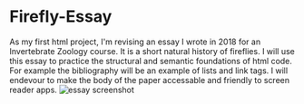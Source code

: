 # Firefly-Essay
As my first html project, I'm revising an essay I wrote in 2018 for an Invertebrate Zoology course. It is a short natural history of fireflies. I will use this essay
to practice the structural and semantic foundations of html code. For example the bibliography will be an example of lists and link tags. I will endevour to
make the body of the paper accessable and friendly to screen reader apps. 
![essay screenshot](https://user-images.githubusercontent.com/103965827/185760988-339cc5ef-dd1a-4724-aa72-dc9b758a9398.PNG)

